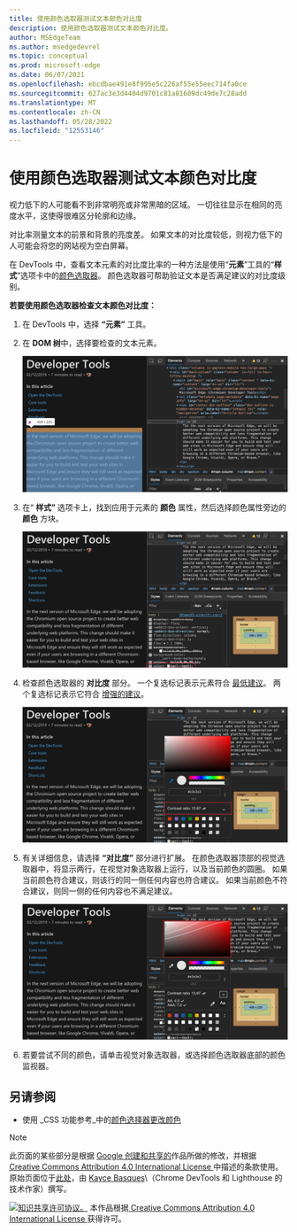 ```yaml
---
title: 使用颜色选取器测试文本颜色对比度
description: 使用颜色选取器测试文本颜色对比度。
author: MSEdgeTeam
ms.author: msedgedevrel
ms.topic: conceptual
ms.prod: microsoft-edge
ms.date: 06/07/2021
ms.openlocfilehash: ebcdbae491e8f995e5c226af55e55eec714fa0ce
ms.sourcegitcommit: 627ac3e3d4404d9701c81a81609dc49de7c28add
ms.translationtype: MT
ms.contentlocale: zh-CN
ms.lasthandoff: 05/28/2022
ms.locfileid: "12553146"
---
```

<!-- this article was created on 05/11/2021 by moving a section out from the "Accessibility reference" article (reference.md) -->
<!-- Copyright Kayce Basques

   Licensed under the Apache License, Version 2.0 (the "License");
   you may not use this file except in compliance with the License.
   You may obtain a copy of the License at

       https://www.apache.org/licenses/LICENSE-2.0

   Unless required by applicable law or agreed to in writing, software
   distributed under the License is distributed on an "AS IS" BASIS,
   WITHOUT WARRANTIES OR CONDITIONS OF ANY KIND, either express or implied.
   See the License for the specific language governing permissions and
   limitations under the License.  -->
# <a name="test-text-color-contrast-using-the-color-picker"></a>使用颜色选取器测试文本颜色对比度

视力低下的人可能看不到非常明亮或非常黑暗的区域。  一切往往显示在相同的亮度水平，这使得很难区分轮廓和边缘。

对比率测量文本的前景和背景的亮度差。  如果文本的对比度较低，则视力低下的人可能会将您的网站视为空白屏幕。

在 DevTools 中，查看文本元素的对比度比率的一种方法是使用“**元素**”工具的“**样式**”选项卡中的[颜色选取器](../css/reference.md#change-colors-with-the-color-picker)。  颜色选取器可帮助验证文本是否满足建议的对比度级别。

**若要使用颜色选取器检查文本颜色对比度：**

1. 在 DevTools 中，选择 **“元素”** 工具。

1. 在 **DOM 树**中，选择要检查的文本元素。

   ![检查 DOM 树中的段落。](../media/accessibility-elements-paragraph-highlight.msft.png)

1. 在“ **样式”** 选项卡上，找到应用于元素的 **颜色** 属性，然后选择颜色属性旁边的 **颜色** 方块。

   ![元素的“color”属性。](../media/accessibility-elements-styles-paragraph-highlight-color.msft.png)

1. 检查颜色选取器的 **对比度** 部分。  一个复选标记表示元素符合 [最低建议](https://www.w3.org/WAI/WCAG21/quickref/#contrast-minimum)。  两个复选标记表示它符合 [增强的建议](https://www.w3.org/WAI/WCAG21/quickref/#contrast-enhanced)。

   ![颜色选取器的“对比度”部分显示两个复选标记和一个值 13.97。](../media/accessibility-elements-styles-paragraph-highlight-color-picker.msft.png)

1. 有关详细信息，请选择 **“对比度”** 部分进行扩展。  在颜色选取器顶部的视觉选取器中，将显示两行，在视觉对象选取器上运行，以及当前颜色的圆圈。  如果当前颜色符合建议，则该行的同一侧任何内容也符合建议。  如果当前颜色不符合建议，则同一侧的任何内容也不满足建议。

   ![视觉对象选取器中的“对比度”行。](../media/accessibility-elements-styles-paragraph-highlight-color-picker-contrast-ratio-details.msft.png)

1. 若要尝试不同的颜色，请单击视觉对象选取器，或选择颜色选取器底部的颜色监视器。


<!-- ====================================================================== -->
## <a name="see-also"></a>另请参阅

* 使用 _CSS 功能参考_中的[颜色选择器更改颜色](../css/reference.md#change-colors-with-the-color-picker)


<!-- ====================================================================== -->
> [!NOTE]
> 此页面的某些部分是根据 [Google 创建和共享的](https://developers.google.com/terms/site-policies)作品所做的修改，并根据[ Creative Commons Attribution 4.0 International License ](https://creativecommons.org/licenses/by/4.0)中描述的条款使用。
> 原始页面位于[此处](https://developers.google.com/web/tools/chrome-devtools/accessibility/reference)，由 [Kayce Basques](https://developers.google.com/web/resources/contributors/kaycebasques)\（Chrome DevTools 和 Lighthouse 的技术作家）撰写。

[![知识共享许可协议。](https://i.creativecommons.org/l/by/4.0/88x31.png)](https://creativecommons.org/licenses/by/4.0)
本作品根据[ Creative Commons Attribution 4.0 International License ](https://creativecommons.org/licenses/by/4.0)获得许可。
